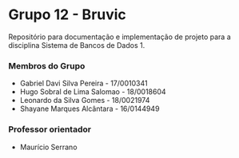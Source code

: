 # Grupo 12 - Bruvic
Repositório para documentação e implementação de projeto para a disciplina Sistema de Bancos de Dados 1.

### Membros do Grupo

- Gabriel Davi Silva Pereira - 17/0010341
- Hugo Sobral de Lima Salomao - 18/0018604  
- Leonardo da Silva Gomes - 18/0021974 
- Shayane Marques Alcântara - 16/0144949

### Professor orientador

- Maurício Serrano
